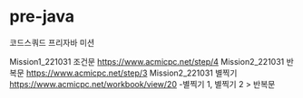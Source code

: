 # pre-java
코드스쿼드 프리자바 미션

Mission1_221031 조건문 https://www.acmicpc.net/step/4
Mission2_221031 반복문 https://www.acmicpc.net/step/3
Mission2_221031 별찍기 https://www.acmicpc.net/workbook/view/20
    -별찍기 1, 별찍기 2 > 반복문

